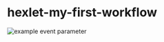 # hexlet-my-first-workflow
![example event parameter](https://github.com/MenzurenkoKirill/hexlet-my-first-workflow/actions/workflows/hello-world.yml/badge.svg?event=push)
